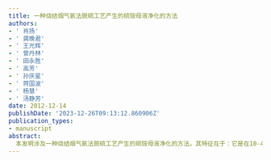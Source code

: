 ```yaml
---
title: 一种烧结烟气氨法脱硫工艺产生的硫铵母液净化的方法
authors:
- ' 肖扬'
- ' 龚晚君'
- ' 王光辉'
- ' 曾丹林'
- ' 田永胜'
- ' 高芳'
- ' 孙庆星'
- ' 蒋国波'
- ' 杨慧'
- ' 汤静芳'
date: 2012-12-14
publishDate: '2023-12-26T09:13:12.860906Z'
publication_types:
- manuscript
abstract: 
  本发明涉及一种烧结烟气氨法脱硫工艺产生的硫铵母液净化的方法。其特征在于：它是在10-45℃,向硫铵母液中加入无机高分子絮凝剂聚合氯化铝或聚合硫酸铝,搅拌分散,然后加入改善絮凝体结构的高分子助凝剂,搅拌分散,再静置充分沉淀,收集上层清液即处理后的硫铵母液,然后将下层沉淀物用板框式压滤机压滤,收集压滤得到的滤液即处理后的硫铵母液,并与前述收集的上层清液合并。该工艺简单,净化效果好；经处理后的硫铵母液体系中基本无絮凝剂和助凝剂残留,因此将其返回至脱硫塔重复使用时不会对脱硫塔内的工艺带来不利影响；成本低廉,便于推广。
---
```

